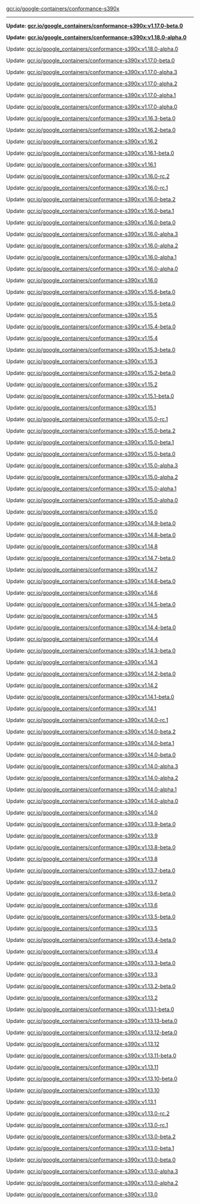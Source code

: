 [gcr.io/google-containers/conformance-s390x](https://hub.docker.com/r/cruse/conformance-s390x/tags/) 

----
**Update: [gcr.io/google_containers/conformance-s390x:v1.17.0-beta.0](https://hub.docker.com/r/cruse/conformance-s390x/tags/)**

**Update: [gcr.io/google_containers/conformance-s390x:v1.18.0-alpha.0](https://hub.docker.com/r/cruse/conformance-s390x/tags/)**

Update: [gcr.io/google_containers/conformance-s390x:v1.18.0-alpha.0](https://hub.docker.com/r/cruse/conformance-s390x/tags/)

Update: [gcr.io/google_containers/conformance-s390x:v1.17.0-beta.0](https://hub.docker.com/r/cruse/conformance-s390x/tags/)

Update: [gcr.io/google_containers/conformance-s390x:v1.17.0-alpha.3](https://hub.docker.com/r/cruse/conformance-s390x/tags/)

Update: [gcr.io/google_containers/conformance-s390x:v1.17.0-alpha.2](https://hub.docker.com/r/cruse/conformance-s390x/tags/)

Update: [gcr.io/google_containers/conformance-s390x:v1.17.0-alpha.1](https://hub.docker.com/r/cruse/conformance-s390x/tags/)

Update: [gcr.io/google_containers/conformance-s390x:v1.17.0-alpha.0](https://hub.docker.com/r/cruse/conformance-s390x/tags/)

Update: [gcr.io/google_containers/conformance-s390x:v1.16.3-beta.0](https://hub.docker.com/r/cruse/conformance-s390x/tags/)

Update: [gcr.io/google_containers/conformance-s390x:v1.16.2-beta.0](https://hub.docker.com/r/cruse/conformance-s390x/tags/)

Update: [gcr.io/google_containers/conformance-s390x:v1.16.2](https://hub.docker.com/r/cruse/conformance-s390x/tags/)

Update: [gcr.io/google_containers/conformance-s390x:v1.16.1-beta.0](https://hub.docker.com/r/cruse/conformance-s390x/tags/)

Update: [gcr.io/google_containers/conformance-s390x:v1.16.1](https://hub.docker.com/r/cruse/conformance-s390x/tags/)

Update: [gcr.io/google_containers/conformance-s390x:v1.16.0-rc.2](https://hub.docker.com/r/cruse/conformance-s390x/tags/)

Update: [gcr.io/google_containers/conformance-s390x:v1.16.0-rc.1](https://hub.docker.com/r/cruse/conformance-s390x/tags/)

Update: [gcr.io/google_containers/conformance-s390x:v1.16.0-beta.2](https://hub.docker.com/r/cruse/conformance-s390x/tags/)

Update: [gcr.io/google_containers/conformance-s390x:v1.16.0-beta.1](https://hub.docker.com/r/cruse/conformance-s390x/tags/)

Update: [gcr.io/google_containers/conformance-s390x:v1.16.0-beta.0](https://hub.docker.com/r/cruse/conformance-s390x/tags/)

Update: [gcr.io/google_containers/conformance-s390x:v1.16.0-alpha.3](https://hub.docker.com/r/cruse/conformance-s390x/tags/)

Update: [gcr.io/google_containers/conformance-s390x:v1.16.0-alpha.2](https://hub.docker.com/r/cruse/conformance-s390x/tags/)

Update: [gcr.io/google_containers/conformance-s390x:v1.16.0-alpha.1](https://hub.docker.com/r/cruse/conformance-s390x/tags/)

Update: [gcr.io/google_containers/conformance-s390x:v1.16.0-alpha.0](https://hub.docker.com/r/cruse/conformance-s390x/tags/)

Update: [gcr.io/google_containers/conformance-s390x:v1.16.0](https://hub.docker.com/r/cruse/conformance-s390x/tags/)

Update: [gcr.io/google_containers/conformance-s390x:v1.15.6-beta.0](https://hub.docker.com/r/cruse/conformance-s390x/tags/)

Update: [gcr.io/google_containers/conformance-s390x:v1.15.5-beta.0](https://hub.docker.com/r/cruse/conformance-s390x/tags/)

Update: [gcr.io/google_containers/conformance-s390x:v1.15.5](https://hub.docker.com/r/cruse/conformance-s390x/tags/)

Update: [gcr.io/google_containers/conformance-s390x:v1.15.4-beta.0](https://hub.docker.com/r/cruse/conformance-s390x/tags/)

Update: [gcr.io/google_containers/conformance-s390x:v1.15.4](https://hub.docker.com/r/cruse/conformance-s390x/tags/)

Update: [gcr.io/google_containers/conformance-s390x:v1.15.3-beta.0](https://hub.docker.com/r/cruse/conformance-s390x/tags/)

Update: [gcr.io/google_containers/conformance-s390x:v1.15.3](https://hub.docker.com/r/cruse/conformance-s390x/tags/)

Update: [gcr.io/google_containers/conformance-s390x:v1.15.2-beta.0](https://hub.docker.com/r/cruse/conformance-s390x/tags/)

Update: [gcr.io/google_containers/conformance-s390x:v1.15.2](https://hub.docker.com/r/cruse/conformance-s390x/tags/)

Update: [gcr.io/google_containers/conformance-s390x:v1.15.1-beta.0](https://hub.docker.com/r/cruse/conformance-s390x/tags/)

Update: [gcr.io/google_containers/conformance-s390x:v1.15.1](https://hub.docker.com/r/cruse/conformance-s390x/tags/)

Update: [gcr.io/google_containers/conformance-s390x:v1.15.0-rc.1](https://hub.docker.com/r/cruse/conformance-s390x/tags/)

Update: [gcr.io/google_containers/conformance-s390x:v1.15.0-beta.2](https://hub.docker.com/r/cruse/conformance-s390x/tags/)

Update: [gcr.io/google_containers/conformance-s390x:v1.15.0-beta.1](https://hub.docker.com/r/cruse/conformance-s390x/tags/)

Update: [gcr.io/google_containers/conformance-s390x:v1.15.0-beta.0](https://hub.docker.com/r/cruse/conformance-s390x/tags/)

Update: [gcr.io/google_containers/conformance-s390x:v1.15.0-alpha.3](https://hub.docker.com/r/cruse/conformance-s390x/tags/)

Update: [gcr.io/google_containers/conformance-s390x:v1.15.0-alpha.2](https://hub.docker.com/r/cruse/conformance-s390x/tags/)

Update: [gcr.io/google_containers/conformance-s390x:v1.15.0-alpha.1](https://hub.docker.com/r/cruse/conformance-s390x/tags/)

Update: [gcr.io/google_containers/conformance-s390x:v1.15.0-alpha.0](https://hub.docker.com/r/cruse/conformance-s390x/tags/)

Update: [gcr.io/google_containers/conformance-s390x:v1.15.0](https://hub.docker.com/r/cruse/conformance-s390x/tags/)

Update: [gcr.io/google_containers/conformance-s390x:v1.14.9-beta.0](https://hub.docker.com/r/cruse/conformance-s390x/tags/)

Update: [gcr.io/google_containers/conformance-s390x:v1.14.8-beta.0](https://hub.docker.com/r/cruse/conformance-s390x/tags/)

Update: [gcr.io/google_containers/conformance-s390x:v1.14.8](https://hub.docker.com/r/cruse/conformance-s390x/tags/)

Update: [gcr.io/google_containers/conformance-s390x:v1.14.7-beta.0](https://hub.docker.com/r/cruse/conformance-s390x/tags/)

Update: [gcr.io/google_containers/conformance-s390x:v1.14.7](https://hub.docker.com/r/cruse/conformance-s390x/tags/)

Update: [gcr.io/google_containers/conformance-s390x:v1.14.6-beta.0](https://hub.docker.com/r/cruse/conformance-s390x/tags/)

Update: [gcr.io/google_containers/conformance-s390x:v1.14.6](https://hub.docker.com/r/cruse/conformance-s390x/tags/)

Update: [gcr.io/google_containers/conformance-s390x:v1.14.5-beta.0](https://hub.docker.com/r/cruse/conformance-s390x/tags/)

Update: [gcr.io/google_containers/conformance-s390x:v1.14.5](https://hub.docker.com/r/cruse/conformance-s390x/tags/)

Update: [gcr.io/google_containers/conformance-s390x:v1.14.4-beta.0](https://hub.docker.com/r/cruse/conformance-s390x/tags/)

Update: [gcr.io/google_containers/conformance-s390x:v1.14.4](https://hub.docker.com/r/cruse/conformance-s390x/tags/)

Update: [gcr.io/google_containers/conformance-s390x:v1.14.3-beta.0](https://hub.docker.com/r/cruse/conformance-s390x/tags/)

Update: [gcr.io/google_containers/conformance-s390x:v1.14.3](https://hub.docker.com/r/cruse/conformance-s390x/tags/)

Update: [gcr.io/google_containers/conformance-s390x:v1.14.2-beta.0](https://hub.docker.com/r/cruse/conformance-s390x/tags/)

Update: [gcr.io/google_containers/conformance-s390x:v1.14.2](https://hub.docker.com/r/cruse/conformance-s390x/tags/)

Update: [gcr.io/google_containers/conformance-s390x:v1.14.1-beta.0](https://hub.docker.com/r/cruse/conformance-s390x/tags/)

Update: [gcr.io/google_containers/conformance-s390x:v1.14.1](https://hub.docker.com/r/cruse/conformance-s390x/tags/)

Update: [gcr.io/google_containers/conformance-s390x:v1.14.0-rc.1](https://hub.docker.com/r/cruse/conformance-s390x/tags/)

Update: [gcr.io/google_containers/conformance-s390x:v1.14.0-beta.2](https://hub.docker.com/r/cruse/conformance-s390x/tags/)

Update: [gcr.io/google_containers/conformance-s390x:v1.14.0-beta.1](https://hub.docker.com/r/cruse/conformance-s390x/tags/)

Update: [gcr.io/google_containers/conformance-s390x:v1.14.0-beta.0](https://hub.docker.com/r/cruse/conformance-s390x/tags/)

Update: [gcr.io/google_containers/conformance-s390x:v1.14.0-alpha.3](https://hub.docker.com/r/cruse/conformance-s390x/tags/)

Update: [gcr.io/google_containers/conformance-s390x:v1.14.0-alpha.2](https://hub.docker.com/r/cruse/conformance-s390x/tags/)

Update: [gcr.io/google_containers/conformance-s390x:v1.14.0-alpha.1](https://hub.docker.com/r/cruse/conformance-s390x/tags/)

Update: [gcr.io/google_containers/conformance-s390x:v1.14.0-alpha.0](https://hub.docker.com/r/cruse/conformance-s390x/tags/)

Update: [gcr.io/google_containers/conformance-s390x:v1.14.0](https://hub.docker.com/r/cruse/conformance-s390x/tags/)

Update: [gcr.io/google_containers/conformance-s390x:v1.13.9-beta.0](https://hub.docker.com/r/cruse/conformance-s390x/tags/)

Update: [gcr.io/google_containers/conformance-s390x:v1.13.9](https://hub.docker.com/r/cruse/conformance-s390x/tags/)

Update: [gcr.io/google_containers/conformance-s390x:v1.13.8-beta.0](https://hub.docker.com/r/cruse/conformance-s390x/tags/)

Update: [gcr.io/google_containers/conformance-s390x:v1.13.8](https://hub.docker.com/r/cruse/conformance-s390x/tags/)

Update: [gcr.io/google_containers/conformance-s390x:v1.13.7-beta.0](https://hub.docker.com/r/cruse/conformance-s390x/tags/)

Update: [gcr.io/google_containers/conformance-s390x:v1.13.7](https://hub.docker.com/r/cruse/conformance-s390x/tags/)

Update: [gcr.io/google_containers/conformance-s390x:v1.13.6-beta.0](https://hub.docker.com/r/cruse/conformance-s390x/tags/)

Update: [gcr.io/google_containers/conformance-s390x:v1.13.6](https://hub.docker.com/r/cruse/conformance-s390x/tags/)

Update: [gcr.io/google_containers/conformance-s390x:v1.13.5-beta.0](https://hub.docker.com/r/cruse/conformance-s390x/tags/)

Update: [gcr.io/google_containers/conformance-s390x:v1.13.5](https://hub.docker.com/r/cruse/conformance-s390x/tags/)

Update: [gcr.io/google_containers/conformance-s390x:v1.13.4-beta.0](https://hub.docker.com/r/cruse/conformance-s390x/tags/)

Update: [gcr.io/google_containers/conformance-s390x:v1.13.4](https://hub.docker.com/r/cruse/conformance-s390x/tags/)

Update: [gcr.io/google_containers/conformance-s390x:v1.13.3-beta.0](https://hub.docker.com/r/cruse/conformance-s390x/tags/)

Update: [gcr.io/google_containers/conformance-s390x:v1.13.3](https://hub.docker.com/r/cruse/conformance-s390x/tags/)

Update: [gcr.io/google_containers/conformance-s390x:v1.13.2-beta.0](https://hub.docker.com/r/cruse/conformance-s390x/tags/)

Update: [gcr.io/google_containers/conformance-s390x:v1.13.2](https://hub.docker.com/r/cruse/conformance-s390x/tags/)

Update: [gcr.io/google_containers/conformance-s390x:v1.13.1-beta.0](https://hub.docker.com/r/cruse/conformance-s390x/tags/)

Update: [gcr.io/google_containers/conformance-s390x:v1.13.13-beta.0](https://hub.docker.com/r/cruse/conformance-s390x/tags/)

Update: [gcr.io/google_containers/conformance-s390x:v1.13.12-beta.0](https://hub.docker.com/r/cruse/conformance-s390x/tags/)

Update: [gcr.io/google_containers/conformance-s390x:v1.13.12](https://hub.docker.com/r/cruse/conformance-s390x/tags/)

Update: [gcr.io/google_containers/conformance-s390x:v1.13.11-beta.0](https://hub.docker.com/r/cruse/conformance-s390x/tags/)

Update: [gcr.io/google_containers/conformance-s390x:v1.13.11](https://hub.docker.com/r/cruse/conformance-s390x/tags/)

Update: [gcr.io/google_containers/conformance-s390x:v1.13.10-beta.0](https://hub.docker.com/r/cruse/conformance-s390x/tags/)

Update: [gcr.io/google_containers/conformance-s390x:v1.13.10](https://hub.docker.com/r/cruse/conformance-s390x/tags/)

Update: [gcr.io/google_containers/conformance-s390x:v1.13.1](https://hub.docker.com/r/cruse/conformance-s390x/tags/)

Update: [gcr.io/google_containers/conformance-s390x:v1.13.0-rc.2](https://hub.docker.com/r/cruse/conformance-s390x/tags/)

Update: [gcr.io/google_containers/conformance-s390x:v1.13.0-rc.1](https://hub.docker.com/r/cruse/conformance-s390x/tags/)

Update: [gcr.io/google_containers/conformance-s390x:v1.13.0-beta.2](https://hub.docker.com/r/cruse/conformance-s390x/tags/)

Update: [gcr.io/google_containers/conformance-s390x:v1.13.0-beta.1](https://hub.docker.com/r/cruse/conformance-s390x/tags/)

Update: [gcr.io/google_containers/conformance-s390x:v1.13.0-beta.0](https://hub.docker.com/r/cruse/conformance-s390x/tags/)

Update: [gcr.io/google_containers/conformance-s390x:v1.13.0-alpha.3](https://hub.docker.com/r/cruse/conformance-s390x/tags/)

Update: [gcr.io/google_containers/conformance-s390x:v1.13.0-alpha.2](https://hub.docker.com/r/cruse/conformance-s390x/tags/)

Update: [gcr.io/google_containers/conformance-s390x:v1.13.0](https://hub.docker.com/r/cruse/conformance-s390x/tags/)

